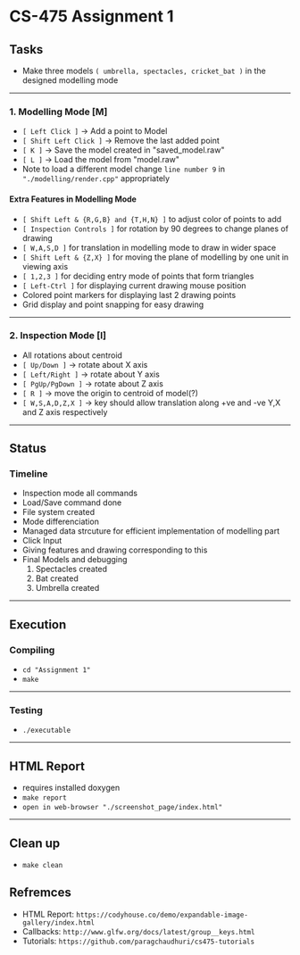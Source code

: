 # CS-475 Assignment 1

## Tasks

- Make three models `( umbrella, spectacles, cricket_bat )` in the designed modelling mode

***

### 1. Modelling Mode [M]

- `[ Left Click ]` -> Add a point to Model
- `[ Shift Left Click ]` -> Remove the last added point
- `[ K ]` -> Save the model created in "saved_model.raw"
- `[ L ]` -> Load the model from "model.raw"
- Note to load a different model change `line number 9` in `"./modelling/render.cpp"` appropriately

#### Extra Features in Modelling Mode
- `[ Shift Left & {R,G,B} and {T,H,N} ]` to adjust color of points to add
- `[ Inspection Controls ]` for rotation by 90 degrees to change planes of drawing
- `[ W,A,S,D ]` for translation in modelling mode to draw in wider space 
- `[ Shift Left & {Z,X} ]` for moving the plane of modelling by one unit in viewing axis
- `[ 1,2,3 ]` for deciding entry mode of points that form triangles
- `[ Left-Ctrl ]` for displaying current drawing mouse position
-  Colored point markers for displaying last 2 drawing points
-  Grid display and point snapping for easy drawing
 
***

### 2. Inspection Mode [I] 

- All rotations about centroid
- `[ Up/Down ]` -> rotate about X axis 
- `[ Left/Right ]` -> rotate about Y axis
- `[ PgUp/PgDown ]` -> rotate about Z axis
- `[ R ]` -> move the origin to centroid of model(?)
- `[ W,S,A,D,Z,X ]` -> key should allow translation along +ve and -ve Y,X and Z axis respectively

---

## Status

### Timeline 
- Inspection mode all commands 
- Load/Save command done
- File system created
- Mode differenciation
- Managed data strcuture for efficient implementation of modelling part
- Click Input
- Giving features and drawing corresponding to this
- Final Models and debugging
	1. Spectacles created
	2. Bat created
	3. Umbrella created

---

## Execution

### Compiling
- `cd "Assignment 1"`
- `make`

***

### Testing
- `./executable`

---

## HTML Report
- requires installed doxygen 
- `make report`
- `open in web-browser "./screenshot_page/index.html"`

---

## Clean up
- `make clean`

## Refremces
- HTML Report: `https://codyhouse.co/demo/expandable-image-gallery/index.html`
- Callbacks: `http://www.glfw.org/docs/latest/group__keys.html`
- Tutorials: `https://github.com/paragchaudhuri/cs475-tutorials`

	